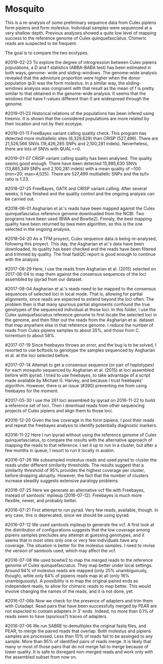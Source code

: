 # Mosquito

This is a re-analysis of some preliminary sequence data from Culex pipiens
form pipiens and form molestus. Individual samples were sequenced at a very
shallow depth. Previous analyses showed a quite low level of mapping success
to the reference genome of Culex quinquefasciatus. Chimeric reads are suspected
to be frequent.

The goal is to compare the two ecotypes.

#2019-02-23
To explore the degree of introgression between Culex pipiens populations, a
D and f statistics (ABBA-BABA test) has been estimated in both ways, genome-
wide and sliding-windows. The genome-wide analysis revealed that the
admixture proportion were higher when the donor population (p3) was the
form molestus. In a similar way, the sliding-windows analysis was congruent
with that result as the mean of f is pretty similar to that obtained in the
genome-wide analysis. It seems that the windows that have f-values different
than 0 are widespread through the genome.

#2019-01-23
Historical relations of the populations has been infered using treemix. It
is shown that the considered populations are more related by their location
and not by their ecotype.

#2019-01-11
FreeBayes variant calling quality check. This program has detected more
multiallelic sites (6,329,629) than CRISP (527,499). There are 21,526,566 SNVs
(19,426,285 SNPs and 2,100,281 indels). Neverheless, there are lots of SNVs
with QUAL==0.

#2019-01-07
CRISP variant calling quality has been analysed. The quality seems good enough.
There have been detected 15,985,630 SNVs (13,885,349 SNPs and 2,100,281 indels)
with a mean quality of ~100 (min=20; max=4,025). There are 527,499 multiallelic
SNPs and the ts/tv ratio is 1.23.

#2018-07-25
FreeBayes, GATK and CRISP variant calling. After several weeks, it has finished
and the quality control and the ongoing analysis can be carried out.

#2018-06-01
Asgharian et al.'s reads have been mapped against the Culex quinquefasciatus
reference genome downloaded from the NCBI. Two programs have been used (BWA
and Bowtie2). Finnaly, the best mapping quality have been returned by bwa mem
algorithm, so this is the one selected in the ongoing analysis.

#2018-04-20
As a TFM proyect, Culex sequence data is being re-analysed, following this
proyect. This day, the Asgharian et al.'s data have been downloaded, its
quality has been checked and the reads have been filtered and trimmed by
quality. The final fastQC report is good enough to continue with the analysis

#2017-08-29
Here, I use the reads from Asgharian et al. (2015) selected on 2017-08-04 to
map them against the consensus sequences of the loci assembled by ipyrad from
our dataset.

#2017-08-04
Asgharian et al.'s reads need to be mapped to the consensus sequences of selected
loci in local mode. That is, allowing for partial alignments, since reads are
expected to extend beyond the loci often. The problem then is that many spurious
partial alignments confound the true genotypes of the sequenced individual at
those loci. In this folder, I use the Culex quinquefasciatus reference genome
to first locate the selected loci in the genome, and then filter out the reads
from the Asgharian et al. dataset that map anywhere else in that reference genome.
I reduce the number of reads from Culex pipiens samples to about 35%, and those
from C. torrentium to about 58%.

#2017-07-19
Since freebayes throws an error, and the bug is to be solved, I resorted to use
bcftools to genotype the samples sequenced by Asgharian et al. at the loci selected
before.

#2017-07-14
Attempt to get a consensus sequence (or pair of haplotypes) for each mosquito
sequenced by Asgharian et al. (2015) at loci assembled before with ipyrad. I
tried to use freebayes, to take advantage of a script made available by Michael
G. Harvey, and because I trust freebayes' algorithm. However, there is an issue
(#390) preventing me from using freebayes for the moment.

#2017-05-30
I use the 261 loci assembled by ipyrad on 2016-11-22 to build a reference set
of loci. Then I download reads from other sequencing projects of Culex pipiens
and align them to those loci.

#2016-12-20
Given the low coverage in the form pipiens, I pool their reads and repeat the
freebayes analysis to identify potentially diagnostic markers.

#2016-11-22
Here I run ipyrad without using the reference genome of Culex quinquefasciatus,
to compare the results with the alternative approach of mapping the reads to that
reference. I set it up to run in a cluster, but after a few months in queue, I
resort to run it locally in avalon.

#2016-07-26
We subsampled molestus reads and used pyrad to cluster the reads under different
similarity thresholds. The results suggest that a similarity threshold of 95%
provides the highest coverage per cluster, before dropping abruptly. However, the
fact that the number of clusters increase steadily suggests extensive paralogy
problems.

#2016-07-25
Here we generate an alternative vcf file with Freebayes, instead of samtools'
mpileup (2016-07-12). Freebayes is much more flexible, newer, and probably better.

#2016-07-21
First attempt to run pyrad. Very few reads, available, though. In any case, this is
deprecated, since we should be using ipyrad.

#2016-07-12
We used samtools mpileup to generate the vcf. A first look at the distribution of
configurations suggests that the low coverage among pipiens samples precludes any
attempt at guessing genotypes, and it seems that in most sites only one or very few
individuals have any coverage. The situation is better for the molestus samples.
I need to revise the version of samtools used, which may affect the vcf.

#2016-07-08
We used bowtie2 to map the merged reads to the reference genome of Culex quinquefasciatus.
They map better under local settings. Around 94% of molestus reads are mapped (only
25% unambiguously, though), while only 64% of pipiens reads map at all (only 16%
unambiguously). A possibility is to map the original paired ends as independent
reads, to allow for chimeric reads to map better. This would involve changing the
names of the reads, and it is not done, yet.

#2016-07-06b
Now we check for the presence of adapters and trim them with Cutadapt. Read pairs
that have been successfully merged by PEAR are not expected to contain adapters
in 3' ends. Indeed, no more than 0.1% of reads seem to have (spurious?) traces of
adapters.

#2016-07-06
We run SABRE to demultiplex the original fastq files, and PEAR, to merge the
paired reads that overlap. Both molestus and pipiens samples are processed. Less
than 10% of reads fail to be assinged to any sample. More than 95% of identified
pairs of reads merge. It is likely that many or most of those pairs that do not
merge fail to merge because of lower quality. It is safe to disregard non-merged
reads and work only with the assembled subset from now on.

